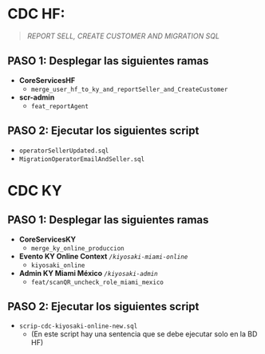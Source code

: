
# CDC HF: 

> *REPORT SELL, CREATE CUSTOMER AND MIGRATION SQL*


## PASO 1: Desplegar las siguientes ramas

 - **CoreServicesHF**
   - `merge_user_hf_to_ky_and_reportSeller_and_CreateCustomer`
 - **scr-admin**
   - `feat_reportAgent`
## PASO 2: Ejecutar los siguientes script
 - `operatorSellerUpdated.sql`
 - `MigrationOperatorEmailAndSeller.sql`

# CDC KY
## PASO 1: Desplegar las siguientes ramas

- **CoreServicesKY**
  - `merge_ky_online_produccion`
- **Evento KY Online Context** *`/kiyosaki-miami-online`*
  - `kiyosaki_online`
- **Admin KY Miami México** *`/kiyosaki-admin`*
  - `feat/scanQR_uncheck_role_miami_mexico`

## PASO 2: Ejecutar los siguientes script

 - `scrip-cdc-kiyosaki-online-new.sql` 
   - (En este script hay una sentencia que se debe ejecutar solo en la BD HF)
